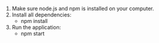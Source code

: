 1. Make sure node.js and npm is installed on your computer.
2. Install all dependencies:
	- npm install
3. Run the application:
	- npm start